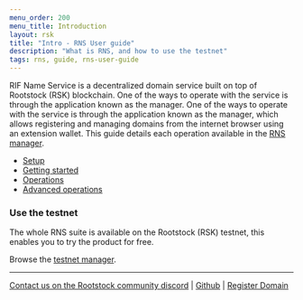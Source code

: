 ```yaml
---
menu_order: 200
menu_title: Introduction
layout: rsk
title: "Intro - RNS User guide"
description: "What is RNS, and how to use the testnet"
tags: rns, guide, rns-user-guide
---
```


RIF Name Service is a decentralized domain service built on top of Rootstock (RSK) blockchain. One of the ways to operate with the service is through the application known as the manager. One of the ways to operate with the service is through the application known as the manager, which allows registering and managing domains from the internet browser using an extension wallet. This guide details each operation available in the [RNS manager](https://manager.rns.rifos.org).


- [Setup](/rif/rns/guide/setup/)
- [Getting started](/rif/rns/guide/getting-started/)
- [Operations](/rif/rns/guide/operations/)
- [Advanced operations](/rif/rns/guide/advanced/)

### Use the testnet

The whole RNS suite is available on the Rootstock (RSK) testnet, this enables you to try the product for free.

Browse the [testnet manager](https://testnet.manager.rns.rifos.org).

----

[Contact us on the Rootstock community discord](https://rootstock.io/discord) |
[Github](https://github.com/rnsdomains) |
[Register Domain](https://manager.rns.rifos.org/search)

